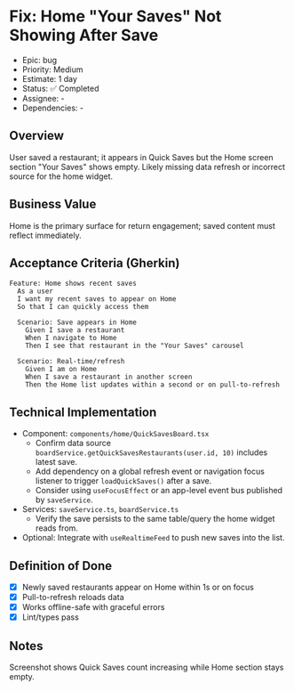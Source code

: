 # Fix: Home "Your Saves" Not Showing After Save

- Epic: bug
- Priority: Medium
- Estimate: 1 day
- Status: ✅ Completed
- Assignee: -
- Dependencies: -

## Overview
User saved a restaurant; it appears in Quick Saves but the Home screen section "Your Saves" shows empty. Likely missing data refresh or incorrect source for the home widget.

## Business Value
Home is the primary surface for return engagement; saved content must reflect immediately.

## Acceptance Criteria (Gherkin)
```gherkin
Feature: Home shows recent saves
  As a user
  I want my recent saves to appear on Home
  So that I can quickly access them

  Scenario: Save appears in Home
    Given I save a restaurant
    When I navigate to Home
    Then I see that restaurant in the "Your Saves" carousel

  Scenario: Real-time/refresh
    Given I am on Home
    When I save a restaurant in another screen
    Then the Home list updates within a second or on pull-to-refresh
```

## Technical Implementation
- Component: `components/home/QuickSavesBoard.tsx`
  - Confirm data source `boardService.getQuickSavesRestaurants(user.id, 10)` includes latest save.
  - Add dependency on a global refresh event or navigation focus listener to trigger `loadQuickSaves()` after a save.
  - Consider using `useFocusEffect` or an app-level event bus published by `saveService`.
- Services: `saveService.ts`, `boardService.ts`
  - Verify the save persists to the same table/query the home widget reads from.
- Optional: Integrate with `useRealtimeFeed` to push new saves into the list.

## Definition of Done
- [x] Newly saved restaurants appear on Home within 1s or on focus
- [x] Pull-to-refresh reloads data
- [x] Works offline-safe with graceful errors
- [x] Lint/types pass

## Notes
Screenshot shows Quick Saves count increasing while Home section stays empty.
